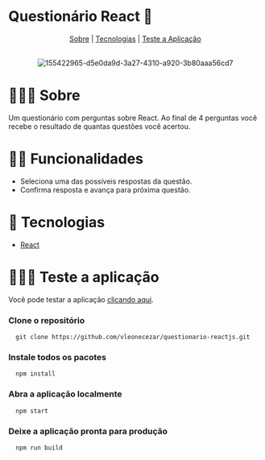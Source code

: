 # Questionário React 🤔

<div align="center">
  <a href="#-sobre">Sobre</a> | <a href="#-tecnologias">Tecnologias</a> | <a href="#-teste-a-aplicação">Teste a Aplicação</a> 
</div>
<br>

<div align="center">

![155422965-d5e0da9d-3a27-4310-a920-3b80aaa56cd7](https://user-images.githubusercontent.com/76831929/156689894-5cee9374-bb39-4e2d-a4a3-ab7c90da640b.gif)

</div>

# 👨🏻‍🏫 Sobre
Um questionário com perguntas sobre React. Ao final de 4 perguntas você recebe o resultado de quantas questões você acertou.

# 🤳🏻 Funcionalidades

- Seleciona uma das possíveis respostas da questão.
- Confirma resposta e avança para próxima questão.

# 🚀 Tecnologias

- <a href="https://pt-br.reactjs.org/tutorial/tutorial.html" target="_blank">React</a> <br>

# 👨🏻‍💻 Teste a aplicação
Você pode testar a aplicação <a href="https://vleonecezar.github.io/questionario-reactjs/" target="_blank">clicando aqui</a>. <br>

  ### Clone o repositório
```
  git clone https://github.com/vleonecezar/questionario-reactjs.git
```
  ### Instale todos os pacotes
```
  npm install
```
  ### Abra a aplicação localmente
```
  npm start
```
  ### Deixe a aplicação pronta para produção
```
  npm run build
```
